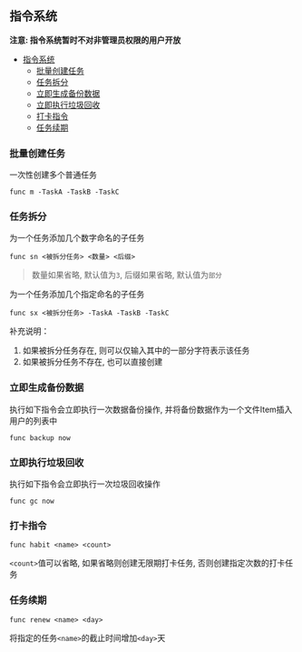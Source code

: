 指令系统
-----------------

**注意: 指令系统暂时不对非管理员权限的用户开放**

- [指令系统](#指令系统)
  - [批量创建任务](#批量创建任务)
  - [任务拆分](#任务拆分)
  - [立即生成备份数据](#立即生成备份数据)
  - [立即执行垃圾回收](#立即执行垃圾回收)
  - [打卡指令](#打卡指令)
  - [任务续期](#任务续期)


### 批量创建任务

一次性创建多个普通任务

```
func m -TaskA -TaskB -TaskC
```


### 任务拆分

为一个任务添加几个数字命名的子任务

```
func sn <被拆分任务> <数量> <后缀>
```

> 数量如果省略, 默认值为`3`, 后缀如果省略, 默认值为`部分`


为一个任务添加几个指定命名的子任务

```
func sx <被拆分任务> -TaskA -TaskB -TaskC
```

补充说明：
1. 如果被拆分任务存在, 则可以仅输入其中的一部分字符表示该任务
2. 如果被拆分任务不存在, 也可以直接创建


### 立即生成备份数据

执行如下指令会立即执行一次数据备份操作, 并将备份数据作为一个文件Item插入用户的列表中

```
func backup now
```


### 立即执行垃圾回收

执行如下指令会立即执行一次垃圾回收操作

```
func gc now
```

### 打卡指令


```
func habit <name> <count>
```

`<count>`值可以省略, 如果省略则创建无限期打卡任务, 否则创建指定次数的打卡任务

### 任务续期

```
func renew <name> <day>
```

将指定的任务`<name>`的截止时间增加`<day>`天